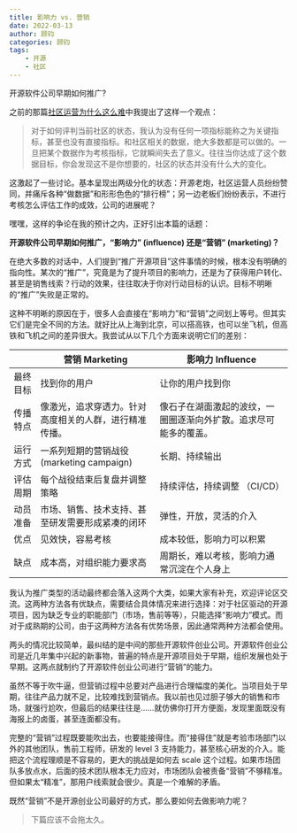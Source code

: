 ```yaml
---
title: 影响力 vs. 营销
date: 2022-03-13
author: 顾钧
categories: 顾钧
tags:
    - 开源
    - 社区
---
```


开源软件公司早期如何推广?

<!-- more -->

之前的那篇[社区运营为什么这么难](challenge-of-community.md)中我提出了这样一个观点：

> 对于如何评判当前社区的状态，我认为没有任何一项指标能称之为关键指标，甚至也没有直接指标。和社区相关的数据，绝大多数都是可以做的。一旦把某个数据作为考核指标，它就瞬间失去了意义。往往当你达成了这个数据目标，你会发现这不是你想要的，社区的状态并没有什么大的变化。

这激起了一些讨论。基本呈现出两级分化的状态：开源老炮，社区运营人员纷纷赞同，并痛斥各种“做数据”和形形色色的“排行榜”；另一边老板们纷纷表示，不进行考核怎么评估工作的成效，公司的进展呢？

嘿嘿，这样的争论在我的预计之内，正好引出本篇的话题：

**开源软件公司早期如何推广，“影响力” (influence) 还是“营销” (marketing)？**

在绝大多数的对话中，人们提到“推广开源项目”这件事情的时候，根本没有明确的指向性。某次的“推广”，究竟是为了提升项目的影响力，还是为了获得用户转化、甚至是销售线索？行动的效果，往往取决于你对行动目标的认识。目标不明晰的“推广”失败是正常的。

这种不明晰的原因在于，很多人会直接在“影响力”和“营销”之间划上等号。但其实它们是完全不同的方法。就好比从上海到北京，可以搭高铁，也可以坐飞机，但高铁和飞机之间的差异很大。我尝试从以下几个方面来说明它们的差别：

| | 营销 Marketing | 影响力 Influence |
| --- | --- | --- |
|最终目标 | 找到你的用户 | 让你的用户找到你 |
|传播特点 | 像激光，追求穿透力。针对高度相关的人群，进行精准传播。 | 像石子在湖面激起的波纹，一圈圈逐渐向外扩散。追求尽可能多的覆盖。 |
|运行方式 | 一系列短期的营销战役 (marketing campaign) | 长期、持续输出 |
|评估周期 | 每个战役结束后复盘并调整策略 | 持续评估，持续调整 （CI/CD） |
|动员准备 | 市场、销售、技术支持、甚至研发需要形成紧凑的闭环 | 弹性，开放，灵活的介入 |
|优点 | 见效快，容易考核 | 成本较低，影响力可以积累 |
|缺点 | 成本高，对组织能力要求高 | 周期长，难以考核，影响力通常沉淀在个人身上 |

我认为推广类型的活动最终都会落入这两个大类，如果大家有补充，欢迎评论区交流。这两种方法各有优缺点，需要结合具体情况来进行选择：对于社区驱动的开源项目，因为缺乏专业的职能部门（市场，售前等等），只能选择“影响力”模式。而对于成熟期的公司，由于这两种方法各有优势场景，因此通常两种方法都会使用。

两头的情况比较简单，最纠结的是中间的那些开源软件创业公司。开源软件创业公司是近几年集中兴起的新事物，普遍的特点是开源项目处于早期，组织发展也处于早期。这两点就制约了开源软件创业公司进行“营销”的能力。

虽然不等于吹牛逼，但营销过程中总要对产品进行合理幅度的美化。当项目处于早期，往往产品力就不足，比较难找到营销点。我以前也见过胆子够大的销售和市场，就强行尬吹，但最后的结果往往是……就仿佛你打开方便面，发现里面既没有海报上的卤蛋，甚至连面都没有。

完整的“营销”过程既要能吹出去，也要能接得住。而“接得住”就是考验市场部门以外的其他团队，售前工程师，研发的 level 3 支持能力，甚至核心研发的介入。能把这个流程理顺是不容易的，更大的挑战是如何去 scale 这个过程。如果市场团队多放点水，后面的技术团队根本无力应对，市场团队会被责备“营销”不够精准。但如果太“精准”，那用户线索就会很少。真是一个难解的矛盾。

既然“营销”不是开源创业公司最好的方式，那么要如何去做影响力呢？

> 下篇应该不会拖太久。
